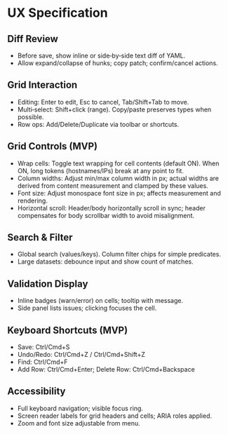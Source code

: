 # UX Specification

## Diff Review
- Before save, show inline or side‑by‑side text diff of YAML.
- Allow expand/collapse of hunks; copy patch; confirm/cancel actions.

## Grid Interaction
- Editing: Enter to edit, Esc to cancel, Tab/Shift+Tab to move.
- Multi‑select: Shift+click (range). Copy/paste preserves types when possible.
- Row ops: Add/Delete/Duplicate via toolbar or shortcuts.

## Grid Controls (MVP)
- Wrap cells: Toggle text wrapping for cell contents (default ON). When ON, long tokens (hostnames/IPs) break at any point to fit.
- Column widths: Adjust min/max column width in px; actual widths are derived from content measurement and clamped by these values.
- Font size: Adjust monospace font size in px; affects measurement and rendering.
- Horizontal scroll: Header/body horizontally scroll in sync; header compensates for body scrollbar width to avoid misalignment.

## Search & Filter
- Global search (values/keys). Column filter chips for simple predicates.
- Large datasets: debounce input and show count of matches.

## Validation Display
- Inline badges (warn/error) on cells; tooltip with message.
- Side panel lists issues; clicking focuses the cell.

## Keyboard Shortcuts (MVP)
- Save: Ctrl/Cmd+S
- Undo/Redo: Ctrl/Cmd+Z / Ctrl/Cmd+Shift+Z
- Find: Ctrl/Cmd+F
- Add Row: Ctrl/Cmd+Enter; Delete Row: Ctrl/Cmd+Backspace

## Accessibility
- Full keyboard navigation; visible focus ring.
- Screen reader labels for grid headers and cells; ARIA roles applied.
- Zoom and font size adjustable from menu.
